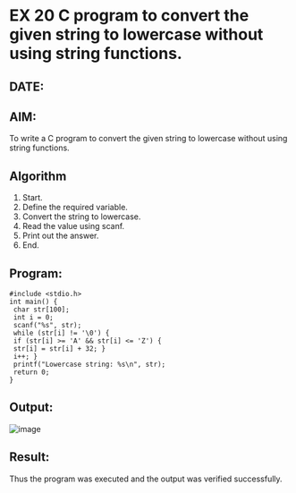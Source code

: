 # EX 20 C program to convert the given string to lowercase without using string functions.
## DATE:
## AIM:
To write a C program to convert the given string to lowercase without using string functions.

## Algorithm
 
1. Start.
2. Define the required variable.
3. Convert the string to lowercase.
4. Read the value using scanf.
5. Print out the answer.
6. End.
   
## Program:
```
#include <stdio.h>
int main() {
 char str[100];
 int i = 0;
 scanf("%s", str); 
 while (str[i] != '\0') {
 if (str[i] >= 'A' && str[i] <= 'Z') {
 str[i] = str[i] + 32; }
 i++; }
 printf("Lowercase string: %s\n", str);
 return 0;
}
```

## Output:

![image](https://github.com/user-attachments/assets/5c5a73d9-bb11-459c-ad03-ae465f896331)

## Result:
Thus the program was executed and the output was verified successfully.
